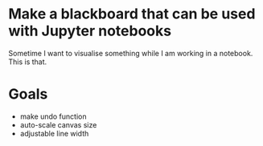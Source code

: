 # Make a blackboard that can be used with Jupyter notebooks

Sometime I want to visualise something while I am working in a notebook. This is that.

# Goals

- make undo function
- auto-scale canvas size
- adjustable line width

